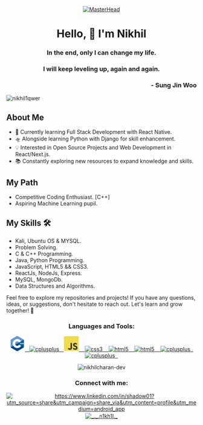 <p align="center">
  <a href="https://github.com/Nikhil1qwer">
    <img src="https://64.media.tumblr.com/eb8e76984014d0db1e53ec7795f03ec0/1924a8282a163135-34/s540x810/1884baa6bdd0cfc5bfd175dad4131c9f438cc0de.gifv" alt="MasterHead">
  </a>
</p>

<h1 align="center">Hello, 👋 I'm Nikhil</h1>
<h3 align="center">In the end, only I can change my life.</h3>
<h3 align="center">I will keep leveling up, again and again.</h3>
<h3 align="right">- Sung Jin Woo</h3>

<p align="left">
  <img src="https://komarev.com/ghpvc/?username=nikhil1qwer&label=Profile%20views&color=0e75b6&style=flat" alt="nikhil1qwer" />
</p>

## About Me

- 🌱 Currently learning Full Stack Development with React Native.
- 🛸 Alongside learning Python with Django for skill enhancement.
- 💡 Interested in Open Source Projects and Web Development in React/Next.js.
- 📚 Constantly exploring new resources to expand knowledge and skills.

## My Path
- Competitive Coding Enthusiast. [C++]
- Aspiring Machine Learning pupil.

## My Skills 🛠️

- Kali, Ubuntu OS & MYSQL.
- Problem Solving.
- C & C++ Programming.
- Java, Python Programming.
- JavaScript, HTML5 && CSS3.
- ReactJs, NodeJs, Express.
- MySQL, MongoDb.
- Data Structures and Algorithms.

Feel free to explore my repositories and projects! If you have any questions, ideas, or suggestions, don't hesitate to reach out. Let's learn and grow together! 🌟

<h3 align="center"> Languages and Tools: </h3>
<p align="center">
    <a href="https://www.w3schools.com/cpp/" target="_blank" rel="noreferrer"> 
      <img src="https://raw.githubusercontent.com/devicons/devicon/master/icons/cplusplus/cplusplus-original.svg" alt="cplusplus" width="40" height="40"/>&nbsp;&nbsp; 
    </a>
    <a href="https://www.w3schools.com/cpp/" target="_blank" rel="noreferrer"> 
      <img src="https://cdn-icons-png.flaticon.com/128/3098/3098090.png" alt="cplusplus" width="40" height="40"/>&nbsp;&nbsp; 
    </a> 
    <a href="https://developer.mozilla.org/en-US/docs/Web/JavaScript" target="_blank" rel="noreferrer"> 
      <img src="https://raw.githubusercontent.com/devicons/devicon/master/icons/javascript/javascript-original.svg" alt="javascript" width="40" height="40"/> &nbsp;&nbsp;
    </a>
    <a href="https://www.w3schools.com/css/" target="_blank" rel="noreferrer"> 
      <img src="https://cdn-icons-png.flaticon.com/128/5968/5968381.png" alt="css3" width="40" height="40"/> &nbsp;&nbsp;
    </a> 
    <a href="https://www.w3.org/html/" target="_blank" rel="noreferrer"> 
      <img src="https://cdn-icons-png.flaticon.com/128/15772/15772797.png" alt="html5" width="40" height="40"/> &nbsp;&nbsp;
    </a> 
    <a href="https://www.w3.org/html/" target="_blank" rel="noreferrer"> 
      <img src="https://icon.icepanel.io/Technology/png-shadow-512/Next.js.png" alt="html5" width="40" height="40"/> &nbsp;&nbsp;
    </a> 
    <a href="https://www.w3schools.com/cpp/" target="_blank" rel="noreferrer"> 
      <img src="https://th.bing.com/th/id/OIP.-7G1gnXkDcupxoPO_mzWuwHaED?w=269&h=180&c=7&r=0&o=5&pid=1.7" alt="cplusplus" width="40" height="40"/>&nbsp;&nbsp; 
    </a>
    <a href="https://www.w3schools.com/cpp/" target="_blank" rel="noreferrer"> 
      <img src="https://th.bing.com/th/id/OIP.pD3JpZWwZ_03KCbyChEDxAHaHa?w=155&h=180&c=7&r=0&o=5&pid=1.7" alt="cplusplus" width="40" height="40"/>&nbsp;&nbsp; 
    </a>
</p>


<div align="center">
  <img src="https://github-readme-streak-stats.herokuapp.com/?user=nikhilcharan-dev" alt="nikhilcharan-dev" />
</div>


<h3 align="center">Connect with me:</h3>
<p align="center">
  <a href="https://www.linkedin.com/in/shadow01/" target="blank">
    <img align="center" src="https://raw.githubusercontent.com/rahuldkjain/github-profile-readme-generator/master/src/images/icons/Social/linked-in-alt.svg" alt="https://www.linkedin.com/in/shadow01?utm_source=share&utm_campaign=share_via&utm_content=profile&utm_medium=android_app" height="30" width="40" />
  </a>
  <a href="https://instagram.com/lazy.perfectionist__/" target="blank">
    <img align="center" src="https://raw.githubusercontent.com/rahuldkjain/github-profile-readme-generator/master/src/images/icons/Social/instagram.svg" alt="_._.n1kh1l._" height="30" width="40" />
  </a>
</p>
